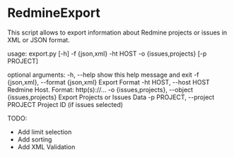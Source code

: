 # RedmineExport
This script allows to export information about Redmine projects or issues in XML or JSON format.

usage: export.py [-h] -f {json,xml} -ht HOST -o {issues,projects}
                      [-p PROJECT]

optional arguments:
  -h, --help            show this help message and exit
  -f {json,xml}, --format {json,xml}
                        Export Format
  -ht HOST, --host HOST
                        Redmine Host. Format: http(s)://...
  -o {issues,projects}, --object {issues,projects}
                        Export Projects or Issues Data
  -p PROJECT, --project PROJECT
                        Project ID (if issues selected)


TODO:
* Add limit selection
* Add sorting
* Add XML Validation
